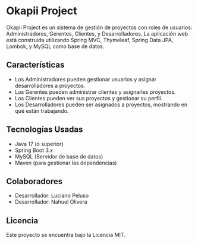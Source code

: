 # Okapii Project

Okapii Project es un sistema de gestión de proyectos con roles de usuarios: Administradores, Gerentes, Clientes, y Desarrolladores. La aplicación web está construida utilizando Spring MVC, Thymeleaf, Spring Data JPA, Lombok, y MySQL como base de datos.

## Características

- Los Administradores pueden gestionar usuarios y asignar desarrolladores a proyectos.
- Los Gerentes pueden administrar clientes y asignarles proyectos.
- Los Clientes pueden ver sus proyectos y gestionar su perfil.
- Los Desarrolladores pueden ser asignados a proyectos, mostrando en qué están trabajando.

## Tecnologías Usadas

- Java 17 (o superior)
- Spring Boot 3.x
- MySQL (Servidor de base de datos)
- Maven (para gestionar las dependencias)


## Colaboradores

- Desarrollador: Luciano Peluso
- Desarrollador: Nahuel Olivera

## Licencia

Este proyecto se encuentra bajo la Licencia MIT.
